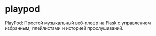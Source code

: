 # playpod
PlayPod: Простой музыкальный веб-плеер на Flask с управлением избранным, плейлистами и историей прослушиваний.
